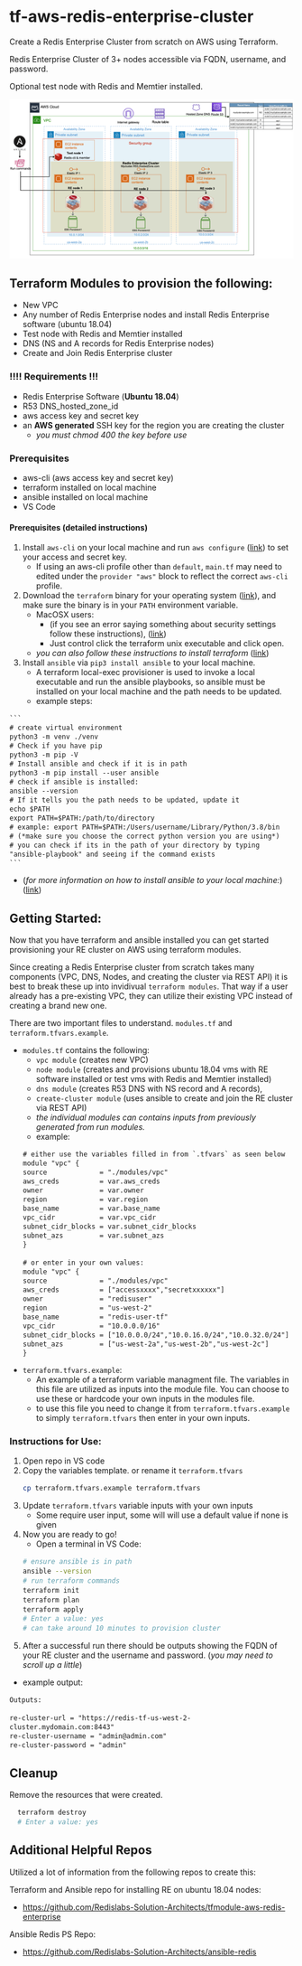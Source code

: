 # tf-aws-redis-enterprise-cluster
Create a Redis Enterprise Cluster from scratch on AWS using Terraform.

Redis Enterprise Cluster of 3+ nodes accessible via FQDN, username, and password.

Optional test node with Redis and Memtier installed. 

![Alt text](image/RE-TF-Deploy1.png?raw=true "Title")

## Terraform Modules to provision the following:
* New VPC 
* Any number of Redis Enterprise nodes and install Redis Enterprise software (ubuntu 18.04)
* Test node with Redis and Memtier installed
* DNS (NS and A records for Redis Enterprise nodes)
* Create and Join Redis Enterprise cluster 

### !!!! Requirements !!!
* Redis Enterprise Software (**Ubuntu 18.04**)
* R53 DNS_hosted_zone_id
* aws access key and secret key
* an **AWS generated** SSH key for the region you are creating the cluster
    - *you must chmod 400 the key before use*

### Prerequisites
* aws-cli (aws access key and secret key)
* terraform installed on local machine
* ansible installed on local machine
* VS Code

#### Prerequisites (detailed instructions)
1.  Install `aws-cli` on your local machine and run `aws configure` ([link](https://docs.aws.amazon.com/cli/latest/userguide/cli-chap-install.html)) to set your access and secret key.
    - If using an aws-cli profile other than `default`, `main.tf` may need to edited under the `provider "aws"` block to reflect the correct `aws-cli` profile.
2.  Download the `terraform` binary for your operating system ([link](https://www.terraform.io/downloads.html)), and make sure the binary is in your `PATH` environment variable.
    - MacOSX users:
        - (if you see an error saying something about security settings follow these instructions), ([link](https://github.com/hashicorp/terraform/issues/23033))
        - Just control click the terraform unix executable and click open. 
    - *you can also follow these instructions to install terraform* ([link](https://learn.hashicorp.com/tutorials/terraform/install-cli))
 3.  Install `ansible` via `pip3 install ansible` to your local machine.
     - A terraform local-exec provisioner is used to invoke a local executable and run the ansible playbooks, so ansible must be installed on your local machine and the path needs to be updated.
     - example steps:

    ```
    # create virtual environment
    python3 -m venv ./venv
    # Check if you have pip
    python3 -m pip -V
    # Install ansible and check if it is in path
    python3 -m pip install --user ansible
    # check if ansible is installed:
    ansible --version
    # If it tells you the path needs to be updated, update it
    echo $PATH
    export PATH=$PATH:/path/to/directory
    # example: export PATH=$PATH:/Users/username/Library/Python/3.8/bin
    # (*make sure you choose the correct python version you are using*)
    # you can check if its in the path of your directory by typing "ansible-playbook" and seeing if the command exists
    ```

* (*for more information on how to install ansible to your local machine:*) ([link](https://docs.ansible.com/ansible/latest/installation_guide/intro_installation.html))

## Getting Started:
Now that you have terraform and ansible installed you can get started provisioning your RE cluster on AWS using terraform modules.

Since creating a Redis Enterprise cluster from scratch takes many components (VPC, DNS, Nodes, and creating the cluster via REST API) it is best to break these up into invidivual `terraform modules`. That way if a user already has a pre-existing VPC, they can utilize their existing VPC instead of creating a brand new one.

There are two important files to understand. `modules.tf` and `terraform.tfvars.example`.
* `modules.tf` contains the following: 
    - `vpc module` (creates new VPC)
    - `node module` (creates and provisions ubuntu 18.04 vms with RE software installed or test vms with Redis and Memtier installed)
    - `dns module` (creates R53 DNS with NS record and A records), 
    - `create-cluster module` (uses ansible to create and join the RE cluster via REST API)
    * *the individual modules can contains inputs from previously generated from run modules.*
    - example:
    ```
    # either use the variables filled in from `.tfvars` as seen below
    module "vpc" {
    source             = "./modules/vpc"
    aws_creds          = var.aws_creds
    owner              = var.owner
    region             = var.region
    base_name          = var.base_name
    vpc_cidr           = var.vpc_cidr
    subnet_cidr_blocks = var.subnet_cidr_blocks
    subnet_azs         = var.subnet_azs
    }

    # or enter in your own values:
    module "vpc" {
    source             = "./modules/vpc"
    aws_creds          = ["accessxxxx","secretxxxxxx"]
    owner              = "redisuser"
    region             = "us-west-2"
    base_name          = "redis-user-tf"
    vpc_cidr           = "10.0.0.0/16"
    subnet_cidr_blocks = ["10.0.0.0/24","10.0.16.0/24","10.0.32.0/24"]
    subnet_azs         = ["us-west-2a","us-west-2b","us-west-2c"]
    }
    ```
* `terraform.tfvars.example`:
    - An example of a terraform variable managment file. The variables in this file are utilized as inputs into the module file. You can choose to use these or hardcode your own inputs in the modules file.
    - to use this file you need to change it from `terraform.tfvars.example` to simply `terraform.tfvars` then enter in your own inputs.

### Instructions for Use:
1. Open repo in VS code
2. Copy the variables template. or rename it `terraform.tfvars`
    ```bash
    cp terraform.tfvars.example terraform.tfvars
    ```
3. Update `terraform.tfvars` variable inputs with your own inputs
    - Some require user input, some will will use a default value if none is given
4. Now you are ready to go!
    * Open a terminal in VS Code:
    ```bash
    # ensure ansible is in path
    ansible --version
    # run terraform commands
    terraform init
    terraform plan
    terraform apply
    # Enter a value: yes
    # can take around 10 minutes to provision cluster
    ```
5. After a successful run there should be outputs showing the FQDN of your RE cluster and the username and password. (*you may need to scroll up a little*)
 - example output:
 ```
 Outputs:

re-cluster-url = "https://redis-tf-us-west-2-cluster.mydomain.com:8443"
re-cluster-username = "admin@admin.com"
re-cluster-password = "admin"
 ```

## Cleanup

Remove the resources that were created.

```bash
  terraform destroy
  # Enter a value: yes
```

## Additional Helpful Repos
Utilized a lot of information from the following repos to create this:

Terraform and Ansible repo for installing RE on ubuntu 18.04 nodes:
* https://github.com/Redislabs-Solution-Architects/tfmodule-aws-redis-enterprise

Ansible Redis PS Repo:
* https://github.com/Redislabs-Solution-Architects/ansible-redis